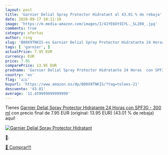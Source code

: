 ```yaml
---
layout: post
title: 'Garnier Delial Spray Protector Hidratant al 43.01 % de rebaja'
date: 2020-09-17 10:11:18
image: 'https://m.media-amazon.com/images/I/41YE6Ot9IYL._SL200_.jpg'
comments: true
category: ofertas
author: ring
slug: 'B00X9TNKIS-es Garnier Delial Spray Protector Hidratante 24 Horas con...'
tags: [ 'garnier', ]
actualPrice: 7.95 EUR
currency: EUR
price: 7.95
comparePrice: 13.95 EUR
prodname: 'Garnier Delial Spray Protector Hidratante 24 Horas  con SPF30 - 300 ml'
country: 'es'
flag: '🇪🇸'
buyurl: 'https://www.amazon.es/dp/B00X9TNKIS/?tag=tolees-21'
descuento: '43.01'
average: '11.459999999999999'
---
```


Tienes [Garnier Delial Spray Protector Hidratante 24 Horas  con SPF30 - 300 ml](https://www.amazon.es/dp/B00X9TNKIS/?tag=tolees-21) con precio final de  7.95 EUR (original: 13.95 EUR) (43.01 %  de rebaja) aqui!

[![Garnier Delial Spray Protector Hidratant](https://m.media-amazon.com/images/I/41YE6Ot9IYL._SL200_.jpg)](https://www.amazon.es/dp/B00X9TNKIS/?tag=tolees-21)

🔎:


[🛒 Comprar!!!](https://www.amazon.es/dp/B00X9TNKIS/?tag=tolees-21)
